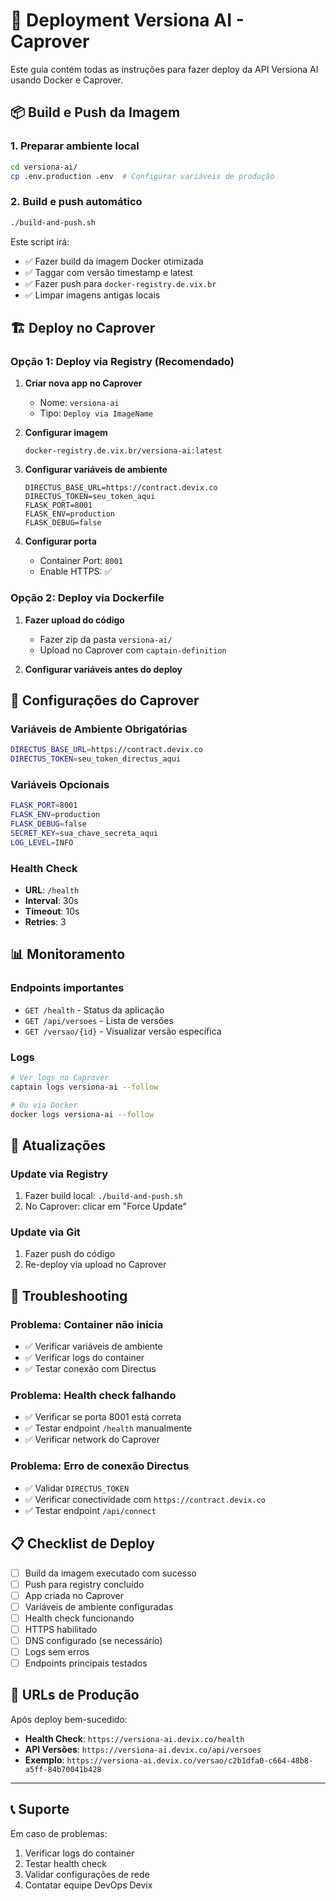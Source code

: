 # 🚀 Deployment Versiona AI - Caprover

Este guia contém todas as instruções para fazer deploy da API Versiona AI usando Docker e Caprover.

## 📦 Build e Push da Imagem

### 1. Preparar ambiente local

```bash
cd versiona-ai/
cp .env.production .env  # Configurar variáveis de produção
```

### 2. Build e push automático

```bash
./build-and-push.sh
```

Este script irá:

- ✅ Fazer build da imagem Docker otimizada
- ✅ Taggar com versão timestamp e latest
- ✅ Fazer push para `docker-registry.de.vix.br`
- ✅ Limpar imagens antigas locais

## 🏗️ Deploy no Caprover

### Opção 1: Deploy via Registry (Recomendado)

1. **Criar nova app no Caprover**

   - Nome: `versiona-ai`
   - Tipo: `Deploy via ImageName`

2. **Configurar imagem**

   ```
   docker-registry.de.vix.br/versiona-ai:latest
   ```

3. **Configurar variáveis de ambiente**

   ```
   DIRECTUS_BASE_URL=https://contract.devix.co
   DIRECTUS_TOKEN=seu_token_aqui
   FLASK_PORT=8001
   FLASK_ENV=production
   FLASK_DEBUG=false
   ```

4. **Configurar porta**
   - Container Port: `8001`
   - Enable HTTPS: ✅

### Opção 2: Deploy via Dockerfile

1. **Fazer upload do código**

   - Fazer zip da pasta `versiona-ai/`
   - Upload no Caprover com `captain-definition`

2. **Configurar variáveis antes do deploy**

## 🔧 Configurações do Caprover

### Variáveis de Ambiente Obrigatórias

```bash
DIRECTUS_BASE_URL=https://contract.devix.co
DIRECTUS_TOKEN=seu_token_directus_aqui
```

### Variáveis Opcionais

```bash
FLASK_PORT=8001
FLASK_ENV=production
FLASK_DEBUG=false
SECRET_KEY=sua_chave_secreta_aqui
LOG_LEVEL=INFO
```

### Health Check

- **URL**: `/health`
- **Interval**: 30s
- **Timeout**: 10s
- **Retries**: 3

## 📊 Monitoramento

### Endpoints importantes

- `GET /health` - Status da aplicação
- `GET /api/versoes` - Lista de versões
- `GET /versao/{id}` - Visualizar versão específica

### Logs

```bash
# Ver logs no Caprover
captain logs versiona-ai --follow

# Ou via Docker
docker logs versiona-ai --follow
```

## 🔄 Atualizações

### Update via Registry

1. Fazer build local: `./build-and-push.sh`
2. No Caprover: clicar em "Force Update"

### Update via Git

1. Fazer push do código
2. Re-deploy via upload no Caprover

## 🐛 Troubleshooting

### Problema: Container não inicia

- ✅ Verificar variáveis de ambiente
- ✅ Verificar logs do container
- ✅ Testar conexão com Directus

### Problema: Health check falhando

- ✅ Verificar se porta 8001 está correta
- ✅ Testar endpoint `/health` manualmente
- ✅ Verificar network do Caprover

### Problema: Erro de conexão Directus

- ✅ Validar `DIRECTUS_TOKEN`
- ✅ Verificar conectividade com `https://contract.devix.co`
- ✅ Testar endpoint `/api/connect`

## 📋 Checklist de Deploy

- [ ] Build da imagem executado com sucesso
- [ ] Push para registry concluído
- [ ] App criada no Caprover
- [ ] Variáveis de ambiente configuradas
- [ ] Health check funcionando
- [ ] HTTPS habilitado
- [ ] DNS configurado (se necessário)
- [ ] Logs sem erros
- [ ] Endpoints principais testados

## 🎯 URLs de Produção

Após deploy bem-sucedido:

- **Health Check**: `https://versiona-ai.devix.co/health`
- **API Versões**: `https://versiona-ai.devix.co/api/versoes`
- **Exemplo**: `https://versiona-ai.devix.co/versao/c2b1dfa0-c664-48b8-a5ff-84b70041b428`

---

## 📞 Suporte

Em caso de problemas:

1. Verificar logs do container
2. Testar health check
3. Validar configurações de rede
4. Contatar equipe DevOps Devix

